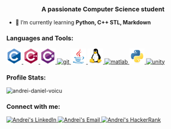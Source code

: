 <h3 align="center">A passionate Computer Science student</h3>

- 🌱 I’m currently learning **Python, C++ STL, Markdown**

<h3 align="left">Languages and Tools:</h3>
<p align="left"> <a href="https://www.cprogramming.com/" target="_blank" rel="noreferrer"> <img src="https://raw.githubusercontent.com/devicons/devicon/master/icons/c/c-original.svg" alt="c" width="40" height="40"/> </a> <a href="https://www.w3schools.com/cpp/" target="_blank" rel="noreferrer"> <img src="https://raw.githubusercontent.com/devicons/devicon/master/icons/cplusplus/cplusplus-original.svg" alt="cplusplus" width="40" height="40"/> </a> <a href="https://www.w3schools.com/cs/" target="_blank" rel="noreferrer"> <img src="https://raw.githubusercontent.com/devicons/devicon/master/icons/csharp/csharp-original.svg" alt="csharp" width="40" height="40"/> </a> <a href="https://git-scm.com/" target="_blank" rel="noreferrer"> <img src="https://www.vectorlogo.zone/logos/git-scm/git-scm-icon.svg" alt="git" width="40" height="40"/> </a> <a href="https://www.java.com" target="_blank" rel="noreferrer"> <img src="https://raw.githubusercontent.com/devicons/devicon/master/icons/java/java-original.svg" alt="java" width="40" height="40"/> </a> <a href="https://www.linux.org/" target="_blank" rel="noreferrer"> <img src="https://raw.githubusercontent.com/devicons/devicon/master/icons/linux/linux-original.svg" alt="linux" width="40" height="40"/> </a> <a href="https://www.mathworks.com/" target="_blank" rel="noreferrer"> <img src="https://upload.wikimedia.org/wikipedia/commons/2/21/Matlab_Logo.png" alt="matlab" width="40" height="40"/> </a> <a href="https://www.python.org" target="_blank" rel="noreferrer"> <img src="https://raw.githubusercontent.com/devicons/devicon/master/icons/python/python-original.svg" alt="python" width="40" height="40"/> </a> <a href="https://unity.com/" target="_blank" rel="noreferrer"> <img src="https://www.vectorlogo.zone/logos/unity3d/unity3d-icon.svg" alt="unity" width="40" height="40"/> </a> </p>

### Profile Stats:  
<img src="https://komarev.com/ghpvc/?username=andrei-daniel-voicu&label=Profile%20views&color=ff8000&style=plastic" alt="andrei-daniel-voicu" />  

### Connect with me:  
<a href="https://www.linkedin.com/in/andrei-daniel-voicu-57490b20a/">
  <img alt="Andrei's LinkedIn" src="https://img.shields.io/badge/-LinkedIn-1A4730?style=plastic&logo=Linkedin&logoColor=ff8000" />
</a>
<a href="mailto:andrei.voicu133@gmail.com">
  <img alt="Andrei's Email" src="https://img.shields.io/badge/-E--mail-1A4730?style=plastic&logo=Gmail&logoColor=ff8000" />
</a>
<a href="https://www.hackerrank.com/andrei_voicu133">
  <img alt="Andrei's HackerRank" src="https://img.shields.io/badge/-HackerRank-1A4730?style=plastic&logo=hackerrank&logoColor=ff8000" />
</a>  

